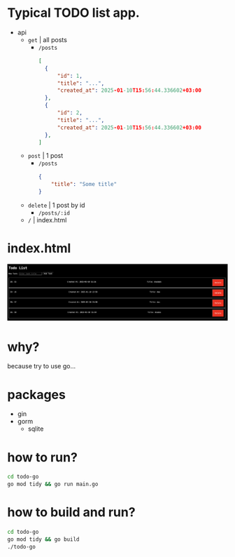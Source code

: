 # Typical TODO list app.
- api
  - `get` | all posts
    - `/posts`
      ```json
      [
        {
            "id": 1,
            "title": "...",
            "created_at": 2025-01-10T15:56:44.336602+03:00
        },
        {
            "id": 2,
            "title": "...",
            "created_at": 2025-01-10T15:56:44.336602+03:00
        },
      ]
      ```
  - `post` | 1 post
    - `/posts`
      ```json
      {
          "title": "Some title"
      }
      ```
  - `delete` | 1 post by id
    - `/posts/:id`
  - `/` | index.html

# index.html
![img](.content/preview.png)
# why?
because try to use go...

# packages
- gin
- gorm
  - sqlite

# how to run?
```sh
cd todo-go
go mod tidy && go run main.go
```
# how to build and run?
```sh
cd todo-go
go mod tidy && go build
./todo-go
```
